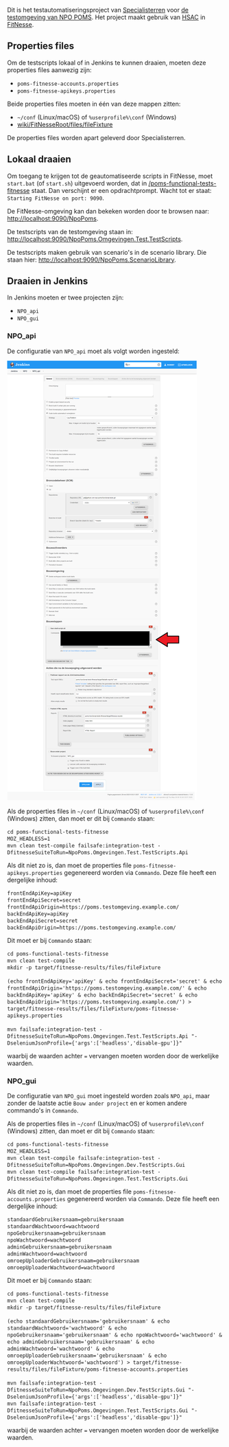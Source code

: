 Dit is het testautomatiseringsproject van [Specialisterren](https://www.specialisterren.nl/) voor [de testomgeving van NPO POMS](https://poms-test.omroep.nl/). Het project maakt gebruik van [HSAC](https://github.com/fhoeben/hsac-fitnesse-fixtures/) in [FitNesse](http://fitnesse.org/).

## Properties files

Om de testscripts lokaal of in Jenkins te kunnen draaien, moeten deze properties files aanwezig zijn:

  * `poms-fitnesse-accounts.properties`
  * `poms-fitnesse-apikeys.properties`
  
Beide properties files moeten in één van deze mappen zitten:

  * `~/conf` (Linux/macOS) of `%userprofile%\conf` (Windows)
  * [wiki/FitNesseRoot/files/fileFixture](wiki/FitNesseRoot/files/fileFixture)

De properties files worden apart geleverd door Specialisterren.

## Lokaal draaien

Om toegang te krijgen tot de geautomatiseerde scripts in FitNesse, moet `start.bat` (of `start.sh`) uitgevoerd worden, dat in [/poms-functional-tests-fitnesse](/poms-functional-tests-fitnesse) staat. Dan verschijnt er een opdrachtprompt. Wacht tot er staat: `Starting FitNesse on port: 9090`. 

De FitNesse-omgeving kan dan bekeken worden door te browsen naar: [http://localhost:9090/NpoPoms](http://localhost:9090/NpoPoms).

De testscripts van de testomgeving staan in: [http://localhost:9090/NpoPoms.Omgevingen.Test.TestScripts](http://localhost:9090/NpoPoms.Omgevingen.Test.TestScripts).

De testscripts maken gebruik van scenario's in de scenario library. Die staan hier: [http://localhost:9090/NpoPoms.ScenarioLibrary](http://localhost:9090/NpoPoms.ScenarioLibrary).

## Draaien in Jenkins

In Jenkins moeten er twee projecten zijn:

* `NPO_api`
* `NPO_gui`

### NPO_api

De configuratie van `NPO_api` moet als volgt worden ingesteld:

![Npo-poms-api-jenkins-configuration](wiki/FitNesseRoot/files/images/Npo-poms-api-jenkins-configuration.png)

Als de properties files in `~/conf` (Linux/macOS) of `%userprofile%\conf` (Windows) zitten, dan moet er dit bij `Commando` staan:
```
cd poms-functional-tests-fitnesse
MOZ_HEADLESS=1
mvn clean test-compile failsafe:integration-test -DfitnesseSuiteToRun=NpoPoms.Omgevingen.Test.TestScripts.Api
```

Als dit niet zo is, dan moet de properties file `poms-fitnesse-apikeys.properties` gegenereerd worden via `Commando`. Deze file heeft een dergelijke inhoud:
```
frontEndApiKey=apiKey
frontEndApiSecret=secret
frontEndApiOrigin=https://poms.testomgeving.example.com/
backEndApiKey=apiKey
backEndApiSecret=secret
backEndApiOrigin=https://poms.testomgeving.example.com/
```

Dit moet er bij `Commando` staan:

```
cd poms-functional-tests-fitnesse
mvn clean test-compile
mkdir -p target/fitnesse-results/files/fileFixture

(echo frontEndApiKey='apiKey' & echo frontEndApiSecret='secret' & echo frontEndApiOrigin='https://poms.testomgeving.example.com/' & echo backEndApiKey='apiKey' & echo backEndApiSecret='secret' & echo backEndApiOrigin='https://poms.testomgeving.example.com/') > target/fitnesse-results/files/fileFixture/poms-fitnesse-apikeys.properties

mvn failsafe:integration-test -DfitnesseSuiteToRun=NpoPoms.Omgevingen.Test.TestScripts.Api "-DseleniumJsonProfile={'args':['headless','disable-gpu']}"
```

waarbij de waarden achter `=` vervangen moeten worden door de werkelijke waarden.

### NPO_gui

De configuratie van `NPO_gui` moet ingesteld worden zoals `NPO_api`, maar zonder de laatste actie `Bouw ander project` en er komen andere commando's in `Commando`.

Als de properties files in `~/conf` (Linux/macOS) of `%userprofile%\conf` (Windows) zitten, dan moet er dit bij `Commando` staan:
```
cd poms-functional-tests-fitnesse
MOZ_HEADLESS=1
mvn clean test-compile failsafe:integration-test -DfitnesseSuiteToRun=NpoPoms.Omgevingen.Dev.TestScripts.Gui
mvn clean test-compile failsafe:integration-test -DfitnesseSuiteToRun=NpoPoms.Omgevingen.Test.TestScripts.Gui
```

Als dit niet zo is, dan moet de properties file `poms-fitnesse-accounts.properties` gegenereerd worden via `Commando`. Deze file heeft een dergelijke inhoud:
```
standaardGebruikersnaam=gebruikersnaam
standaardWachtwoord=wachtwoord
npoGebruikersnaam=gebruikersnaam
npoWachtwoord=wachtwoord
adminGebruikersnaam=gebruikersnaam
adminWachtwoord=wachtwoord
omroepUploaderGebruikersnaam=gebruikersnaam
omroepUploaderWachtwoord=wachtwoord
```

Dit moet er bij `Commando` staan:

```
cd poms-functional-tests-fitnesse
mvn clean test-compile
mkdir -p target/fitnesse-results/files/fileFixture

(echo standaardGebruikersnaam='gebruikersnaam' & echo standaardWachtwoord='wachtwoord' & echo npoGebruikersnaam='gebruikersnaam' & echo npoWachtwoord='wachtwoord' & echo adminGebruikersnaam='gebruikersnaam' & echo adminWachtwoord='wachtwoord' & echo omroepUploaderGebruikersnaam='gebruikersnaam' & echo omroepUploaderWachtwoord='wachtwoord') > target/fitnesse-results/files/fileFixture/poms-fitnesse-accounts.properties

mvn failsafe:integration-test -DfitnesseSuiteToRun=NpoPoms.Omgevingen.Dev.TestScripts.Gui "-DseleniumJsonProfile={'args':['headless','disable-gpu']}"
mvn failsafe:integration-test -DfitnesseSuiteToRun=NpoPoms.Omgevingen.Test.TestScripts.Gui "-DseleniumJsonProfile={'args':['headless','disable-gpu']}"
```

waarbij de waarden achter `=` vervangen moeten worden door de werkelijke waarden.
